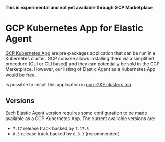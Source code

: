 **This is experimental and not yet available through GCP Marketplace**

# GCP Kubernetes App for Elastic Agent

[GCP Kubernetes App] are pre-packages application that can be run in a Kubernetes cluster. GCP console allows installing them via a simplified procedure (GUI or CLI based) and they can potentially be sold in the GCP Marketplace. However, our listing of Elastic Agent as a Kubernetes App would be free.

Is possible to install this application in [non-GKE clusters too].

[GCP Kubernetes App]: https://cloud.google.com/marketplace/docs/partners/kubernetes
[non-GKE clusters too]: ttps://cloud.google.com/marketplace/docs/kubernetes-apps/deploying-non-gke-clusters

## Versions

Each Elastic Agent version requires some configuration to be made available as a GCP Kubernetes App. The current available versions are:

- `7.17` release track backed by `7.17.5`
- `8.3` release track backed by `8.3.3` (recommended)
